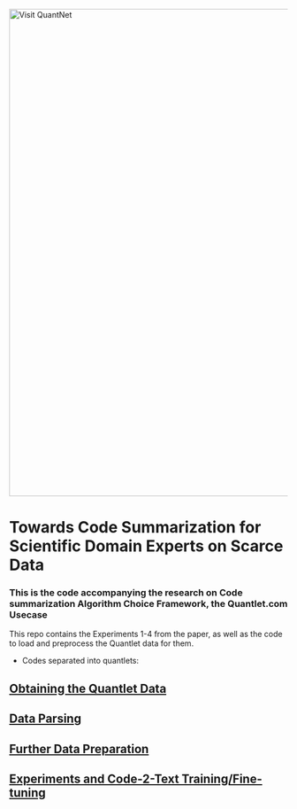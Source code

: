 [<img src="https://github.com/QuantLet/Styleguide-and-FAQ/blob/master/pictures/banner.png" width="880" alt="Visit QuantNet">](http://quantlet.de/index.php?p=info)
#  Towards Code Summarization for Scientific Domain Experts on Scarce Data

### This is the code accompanying the research on Code summarization Algorithm Choice Framework, the Quantlet.com Usecase

This repo contains the Experiments 1-4 from the paper, as well as the code to load and preprocess the Quantlet data for them.


- Codes separated into quantlets: 

## **[Obtaining the Quantlet Data](1-Load-Quantlet-Data-From-Git)**
## **[Data Parsing](2-Parse-Quantlets-Folders)**
## **[Further Data Preparation](3-data-preprocessing)**
## **[Experiments and Code-2-Text Training/Fine-tuning](4-modeling-experiments)**

